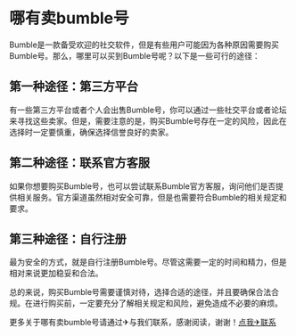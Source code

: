 # 哪有卖bumble号

Bumble是一款备受欢迎的社交软件，但是有些用户可能因为各种原因需要购买Bumble号。那么，哪里可以买到Bumble号呢？以下是一些可行的途径：

## 第一种途径：第三方平台

有一些第三方平台或者个人会出售Bumble号，你可以通过一些社交平台或者论坛来寻找这些卖家。但是，需要注意的是，购买Bumble号存在一定的风险，因此在选择时一定要慎重，确保选择信誉良好的卖家。

## 第二种途径：联系官方客服

如果你想要购买Bumble号，也可以尝试联系Bumble官方客服，询问他们是否提供相关服务。官方渠道虽然相对安全可靠，但是也需要符合Bumble的相关规定和要求。

## 第三种途径：自行注册

最为安全的方式，就是自行注册Bumble号。尽管这需要一定的时间和精力，但是相对来说更加稳妥和合法。

总的来说，购买Bumble号需要谨慎对待，选择合适的途径，并且要确保合法合规。在进行购买前，一定要充分了解相关规定和风险，避免造成不必要的麻烦。

更多关于哪有卖bumble号请通过✈与我们联系，感谢阅读，谢谢！[点我✈联系](https://w.k02.cc)